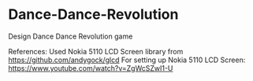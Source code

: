 # Dance-Dance-Revolution
Design Dance Dance Revolution game


References:
Used Nokia 5110 LCD Screen library from https://github.com/andygock/glcd
For setting up Nokia 5110 LCD Screen: https://www.youtube.com/watch?v=ZgWcSZwI1-U
